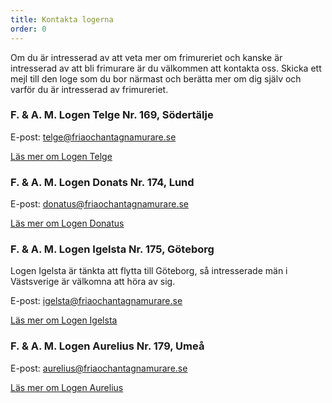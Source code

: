 ```yaml
---
title: Kontakta logerna
order: 0
---
```

Om du är intresserad av att veta mer om frimureriet och kanske är intresserad av att bli frimurare är du välkommen att kontakta oss. Skicka ett mejl till den loge som du bor närmast och berätta mer om dig själv och varför du är intresserad av frimureriet.

### F. & A. M. Logen Telge Nr. 169, Södertälje

E-post: [telge@friaochantagnamurare.se](mailto:telge@friaochantagnamurare.se)

[Läs mer om Logen Telge](./loger/telge)

### F. & A. M. Logen Donats Nr. 174, Lund

E-post: [donatus@friaochantagnamurare.se](mailto:donatus@friaochantagnamurare.se)

[Läs mer om Logen Donatus](./loger/donatus)

### F. & A. M. Logen Igelsta Nr. 175, Göteborg

Logen Igelsta är tänkta att flytta till Göteborg, så intresserade män i Västsverige är välkomna att höra av sig.

E-post: [igelsta@friaochantagnamurare.se](mailto:igelsta@friaochantagnamurare.se)

[Läs mer om Logen Igelsta](./loger/igelsta)

### F. & A. M. Logen Aurelius Nr. 179, Umeå

E-post: [aurelius@friaochantagnamurare.se](mailto:aurelius@friaochantagnamurare.se)

[Läs mer om Logen Aurelius](./loger/aurelius)